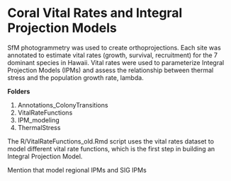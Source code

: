 # Coral Vital Rates and Integral Projection Models
SfM photogrammetry was used to create orthoprojections. Each site was annotated to estimate vital rates 
(growth, survival, recruitment) for the 7 dominant species in Hawaii.
Vital rates were used to parameterize Integral Projection Models (IPMs) and assess the relationship between
thermal stress and the population growth rate, lambda.


**Folders**
1. Annotations_ColonyTransitions
2. VitalRateFunctions
3. IPM_modeling
4. ThermalStress


The R/VitalRateFunctions_old.Rmd script uses the vital rates dataset to model different vital rate functions, which is the first step in building an Integral Projection Model.




Mention that model regional IPMs and SIG IPMs